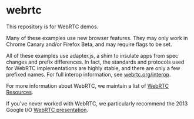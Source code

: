 webrtc
======

This repository is for WebRTC demos.

Many of these examples use new browser features. They may only work in Chrome Canary and/or Firefox Beta, and may require flags to be set.

All of these examples use adapter.js, a shim to insulate apps from spec changes and prefix differences. In fact, the standards and protocols used for WebRTC implementations are highly stable, and there are only a few prefixed names. For full interop information, see [webrtc.org/interop](http://www.webrtc.org/interop).

For more information about WebRTC, we maintain a list of [WebRTC Resources](https://docs.google.com/document/d/1idl_NYQhllFEFqkGQOLv8KBK8M3EVzyvxnKkHl4SuM8/edit).

If you've never worked with WebRTC, we particularly recommend the 2013 Google I/O [WebRTC presentation](http://www.youtube.com/watch?v=p2HzZkd2A40).
